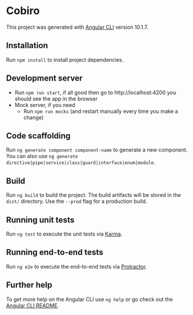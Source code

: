 # Cobiro

This project was generated with [Angular CLI](https://github.com/angular/angular-cli) version 10.1.7.

## Installation

Run `npm install` to install project dependencies.

## Development server

* Run `npm run start`, if all good then go to http://localhost:4200 you should see the app in the browser
* Mock server, if you need
  * Run `npm run mocks` (and restart manually every time you make a change)

## Code scaffolding

Run `ng generate component component-name` to generate a new component. You can also use `ng generate directive|pipe|service|class|guard|interface|enum|module`.

## Build

Run `ng build` to build the project. The build artifacts will be stored in the `dist/` directory. Use the `--prod` flag for a production build.

## Running unit tests

Run `ng test` to execute the unit tests via [Karma](https://karma-runner.github.io).

## Running end-to-end tests

Run `ng e2e` to execute the end-to-end tests via [Protractor](http://www.protractortest.org/).

## Further help

To get more help on the Angular CLI use `ng help` or go check out the [Angular CLI README](https://github.com/angular/angular-cli/blob/master/README.md).
